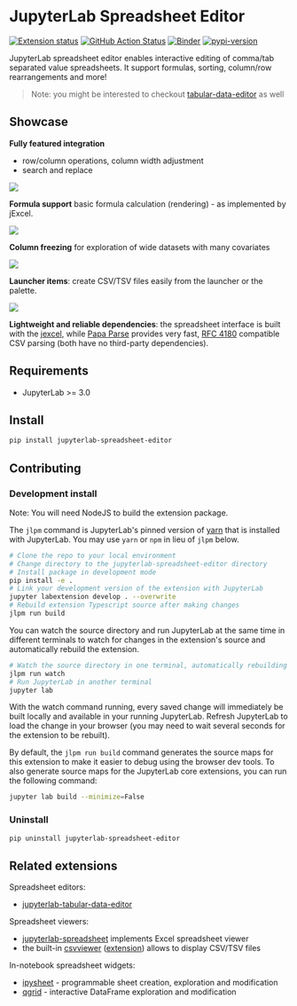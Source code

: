 # JupyterLab Spreadsheet Editor

[![Extension status](https://img.shields.io/badge/status-ready-success "ready to be used")](https://jupyterlab-contrib.github.io/)
[![GitHub Action Status](https://github.com/jupyterlab-contrib/jupyterlab-spreadsheet-editor/actions/workflows/build.yml/badge.svg)](https://github.com/jupyterlab-contrib/jupyterlab-spreadsheet-editor/actions/workflows/build.yml)
[![Binder](https://mybinder.org/badge_logo.svg)](https://mybinder.org/v2/gh/jupyterlab-contrib/jupyterlab-spreadsheet-editor/master?urlpath=lab)
[![pypi-version](https://img.shields.io/pypi/v/jupyterlab-spreadsheet-editor.svg)](https://python.org/pypi/jupyterlab-spreadsheet-editor)

JupyterLab spreadsheet editor enables interactive editing of comma/tab separated value spreadsheets.
It support formulas, sorting, column/row rearrangements and more!

> Note: you might be interested to checkout [tabular-data-editor](https://github.com/jupytercalpoly/jupyterlab-tabular-data-editor) as well

## Showcase

**Fully featured integration**

- row/column operations, column width adjustment
- search and replace

![](https://raw.githubusercontent.com/jupyterlab-contrib/jupyterlab-spreadsheet-editor/master/screenshots/setosa-demo.gif)

**Formula support**
basic formula calculation (rendering) - as implemented by jExcel.

![](https://raw.githubusercontent.com/jupyterlab-contrib/jupyterlab-spreadsheet-editor/master/screenshots/formula-support.gif)

**Column freezing**
for exploration of wide datasets with many covariates

![](https://raw.githubusercontent.com/jupyterlab-contrib/jupyterlab-spreadsheet-editor/master/screenshots/freeze-support.gif)

**Launcher items**:
create CSV/TSV files easily from the launcher or the palette.

![](https://raw.githubusercontent.com/jupyterlab-contrib/jupyterlab-spreadsheet-editor/master/screenshots/launcher.png)

**Lightweight and reliable dependencies**:
the spreadsheet interface is built with the [jexcel](https://github.com/paulhodel/jexcel), while [Papa Parse](https://github.com/mholt/PapaParse) provides very fast, [RFC 4180](https://tools.ietf.org/html/rfc4180) compatible CSV parsing (both have no third-party dependencies).

## Requirements

- JupyterLab >= 3.0

## Install

```bash
pip install jupyterlab-spreadsheet-editor
```

## Contributing

### Development install

Note: You will need NodeJS to build the extension package.

The `jlpm` command is JupyterLab's pinned version of
[yarn](https://yarnpkg.com/) that is installed with JupyterLab. You may use
`yarn` or `npm` in lieu of `jlpm` below.

```bash
# Clone the repo to your local environment
# Change directory to the jupyterlab-spreadsheet-editor directory
# Install package in development mode
pip install -e .
# Link your development version of the extension with JupyterLab
jupyter labextension develop . --overwrite
# Rebuild extension Typescript source after making changes
jlpm run build
```

You can watch the source directory and run JupyterLab at the same time in different terminals to watch for changes in the extension's source and automatically rebuild the extension.

```bash
# Watch the source directory in one terminal, automatically rebuilding when needed
jlpm run watch
# Run JupyterLab in another terminal
jupyter lab
```

With the watch command running, every saved change will immediately be built locally and available in your running JupyterLab. Refresh JupyterLab to load the change in your browser (you may need to wait several seconds for the extension to be rebuilt).

By default, the `jlpm run build` command generates the source maps for this extension to make it easier to debug using the browser dev tools. To also generate source maps for the JupyterLab core extensions, you can run the following command:

```bash
jupyter lab build --minimize=False
```

### Uninstall

```bash
pip uninstall jupyterlab-spreadsheet-editor
```

## Related extensions

Spreadsheet editors:

- [jupyterlab-tabular-data-editor](https://github.com/jupytercalpoly/jupyterlab-tabular-data-editor)

Spreadsheet viewers:

- [jupyterlab-spreadsheet](https://github.com/quigleyj97/jupyterlab-spreadsheet) implements Excel spreadsheet viewer
- the built-in [csvviewer](https://github.com/jupyterlab/jupyterlab/tree/master/packages/csvviewer) ([extension](https://github.com/jupyterlab/jupyterlab/tree/master/packages/csvviewer-extension)) allows to display CSV/TSV files

In-notebook spreadsheet widgets:
- [ipysheet](https://github.com/QuantStack/ipysheet) - programmable sheet creation, exploration and modification
- [qgrid](https://github.com/quantopian/qgrid) - interactive DataFrame exploration and modification
